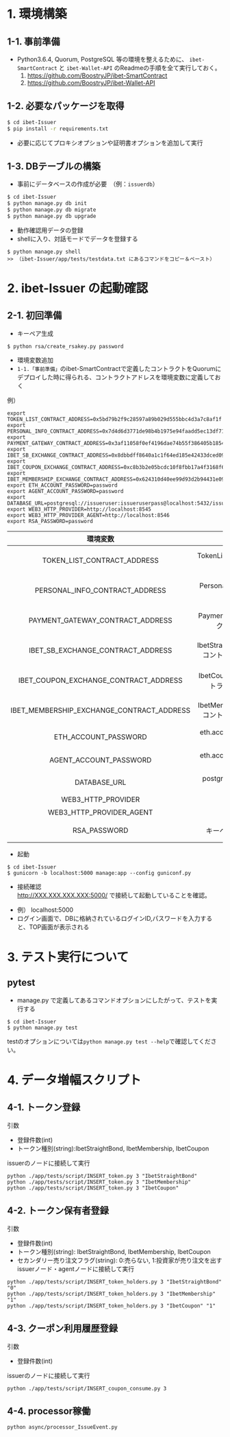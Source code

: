 # 1. 環境構築
## 1-1. 事前準備
* Python3.6.4, Quorum, PostgreSQL 等の環境を整えるために、
 `ibet-SmartContract` と `ibet-Wallet-API` のReadmeの手順を全て実行しておく。
   1. https://github.com/BoostryJP/ibet-SmartContract
   2. https://github.com/BoostryJP/ibet-Wallet-API

## 1-2. 必要なパッケージを取得

```bash
$ cd ibet-Issuer
$ pip install -r requirements.txt
```
- 必要に応じてプロキシオプションや証明書オプションを追加して実行

## 1-3. DBテーブルの構築  
* 事前にデータベースの作成が必要　（例：`issuerdb`）

```bash
$ cd ibet-Issuer
$ python manage.py db init
$ python manage.py db migrate
$ python manage.py db upgrade
```
* 動作確認用データの登録  
* shellに入り、対話モードでデータを登録する

```
$ python manage.py shell
>> （ibet-Issuer/app/tests/testdata.txt にあるコマンドをコピー＆ペースト）
```


# 2. ibet-Issuer の起動確認

## 2-1. 初回準備

* キーペア生成 

```
$ python rsa/create_rsakey.py password
```


* 環境変数追加
* `1-1.「事前準備」`のibet-SmartContractで定義したコントラクトをQuorumにデプロイした時に得られる、コントラクトアドレスを環境変数に定義しておく

例）

```
export TOKEN_LIST_CONTRACT_ADDRESS=0x5bd79b2f9c28597a89b029d555bbc4d3a7c8af1f
export PERSONAL_INFO_CONTRACT_ADDRESS=0x7d4d6d3771de98b4b1975e94faadd5ec13df71f4
export PAYMENT_GATEWAY_CONTRACT_ADDRESS=0x3af11058f0ef4196dae74b55f386405b18545311
export IBET_SB_EXCHANGE_CONTRACT_ADDRESS=0x8dbbdff8640a1c1f64ed185e42433dced09766fd
export IBET_COUPON_EXCHANGE_CONTRACT_ADDRESS=0xc8b3b2e05bcdc10f8fbb17a4f3168f69b32ff85d
export IBET_MEMBERSHIP_EXCHANGE_CONTRACT_ADDRESS=0x624310d40ee99d93d2b94431e09751e62c04923c
export ETH_ACCOUNT_PASSWORD=password
export AGENT_ACCOUNT_PASSWORD=password
export DATABASE_URL=postgresql://issueruser:issueruserpass@localhost:5432/issuerdb
export WEB3_HTTP_PROVIDER=http://localhost:8545
export WEB3_HTTP_PROVIDER_AGENT=http://localhost:8546
export RSA_PASSWORD=password
```
| 環境変数| 意味 | データ取得方法 |
|:----------:|:-----------:|:------------:|
| TOKEN_LIST_CONTRACT_ADDRESS | TokenListコントラクトのアドレス | ibet-SmartContract/scripts/deploy.shの結果 |
| PERSONAL_INFO_CONTRACT_ADDRESS | PersonalInfoコントラクトのアドレス | ibet-SmartContract/scripts/deploy.shの結果 |
| PAYMENT_GATEWAY_CONTRACT_ADDRESS | PaymentGatewayコントラクトのアドレス | ibet-SmartContract/scripts/deploy.shの結果 |
| IBET_SB_EXCHANGE_CONTRACT_ADDRESS | IbetStraightBondExchangeコントラクトのアドレス | ibet-SmartContract/scripts/deploy.shの結果 |
| IBET_COUPON_EXCHANGE_CONTRACT_ADDRESS | IbetCouponExchangeコントラクトのアドレス | ibet-SmartContract/scripts/deploy.shの結果 |
| IBET_MEMBERSHIP_EXCHANGE_CONTRACT_ADDRESS | IbetMembershipExchangeコントラクトのアドレス | ibet-SmartContract/scripts/deploy.shの結果 |
| ETH_ACCOUNT_PASSWORD | eth.account([0])のパスワード | 初期データ登録時に取得 |
| AGENT_ACCOUNT_PASSWORD | eth.account([0])のパスワード | 初期データ登録時に取得 |
| DATABASE_URL | postgresqlのissuerdbのURL | postgresqlの設定時に取得 |
| WEB3_HTTP_PROVIDER | gethのURL | geth設定から取得 |
| WEB3_HTTP_PROVIDER_AGENT | gethのURL | geth設定から取得 |
| RSA_PASSWORD | キーペアのパスワード | 初回準備で指定したキーペアのパスワード |

- 起動

```
$ cd ibet-Issuer
$ gunicorn -b localhost:5000 manage:app --config guniconf.py
```
- 接続確認  
http://XXX.XXX.XXX.XXX:5000/ で接続して起動していることを確認。
* 例） localhost:5000
* ログイン画面で、DBに格納されているログインID,パスワードを入力すると、TOP画面が表示される

# 3. テスト実行について
## pytest

* manage.py で定義してあるコマンドオプションにしたがって、テストを実行する

```bash:
$ cd ibet-Issuer
$ python manage.py test
```

testのオプションについては`python manage.py test --help`で確認してください。

# 4. データ増幅スクリプト
## 4-1. トークン登録
引数
- 登録件数(int)
- トークン種別(string):IbetStraightBond, IbetMembership, IbetCoupon


issuerのノードに接続して実行

```
python ./app/tests/script/INSERT_token.py 3 "IbetStraightBond"  
python ./app/tests/script/INSERT_token.py 3 "IbetMembership"
python ./app/tests/script/INSERT_token.py 3 "IbetCoupon"
```

## 4-2. トークン保有者登録
引数
- 登録件数(int)
- トークン種別(string): IbetStraightBond, IbetMembership, IbetCoupon
- セカンダリー売り注文フラグ(string): 0:売らない, 1:投資家が売り注文を出す
issuerノード・agentノードに接続して実行

```
python ./app/tests/script/INSERT_token_holders.py 3 "IbetStraightBond" "0"
python ./app/tests/script/INSERT_token_holders.py 3 "IbetMembership" "1"
python ./app/tests/script/INSERT_token_holders.py 3 "IbetCoupon" "1"
```

## 4-3. クーポン利用履歴登録
引数
- 登録件数(int)

issuerのノードに接続して実行

```
python ./app/tests/script/INSERT_coupon_consume.py 3
```

## 4-4. processor稼働

```
python async/processor_IssueEvent.py
```
